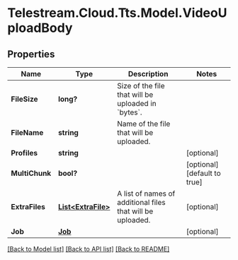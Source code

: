 # Telestream.Cloud.Tts.Model.VideoUploadBody
## Properties

Name | Type | Description | Notes
------------ | ------------- | ------------- | -------------
**FileSize** | **long?** | Size of the file that will be uploaded in &#x60;bytes&#x60;. | 
**FileName** | **string** | Name of the file that will be uploaded. | 
**Profiles** | **string** |  | [optional] 
**MultiChunk** | **bool?** |  | [optional] [default to true]
**ExtraFiles** | [**List&lt;ExtraFile&gt;**](ExtraFile.md) | A list of names of additional files that will be uploaded. | [optional] 
**Job** | [**Job**](Job.md) |  | [optional] 

[[Back to Model list]](../README.md#documentation-for-models) [[Back to API list]](../README.md#documentation-for-api-endpoints) [[Back to README]](../README.md)

